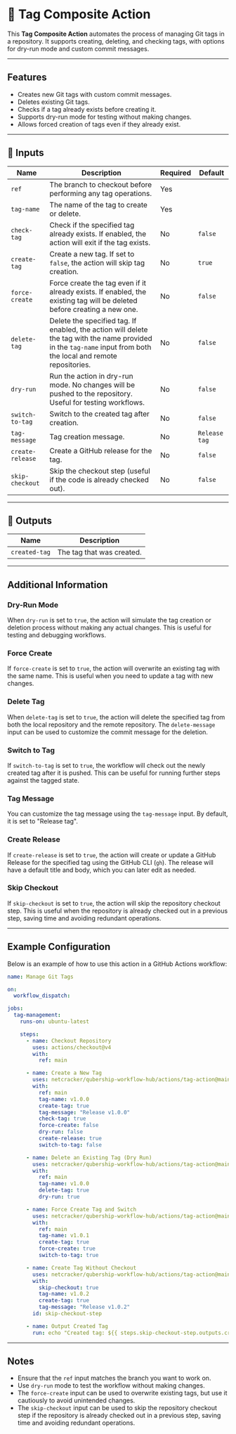 # 🚀 Tag Composite Action

This **Tag Composite Action** automates the process of managing Git tags in a repository. It supports creating, deleting, and checking tags, with options for dry-run mode and custom commit messages.

---

## Features

- Creates new Git tags with custom commit messages.
- Deletes existing Git tags.
- Checks if a tag already exists before creating it.
- Supports dry-run mode for testing without making changes.
- Allows forced creation of tags even if they already exist.

---

## 📌 Inputs

| Name               | Description                                                                 | Required | Default                     |
| ------------------ | --------------------------------------------------------------------------- | -------- | --------------------------- |
| `ref`              | The branch to checkout before performing any tag operations.               | Yes      |                             |
| `tag-name`         | The name of the tag to create or delete.                                    | Yes      |                             |
| `check-tag`        | Check if the specified tag already exists. If enabled, the action will exit if the tag exists. | No       | `false`                     |
| `create-tag`       | Create a new tag. If set to `false`, the action will skip tag creation.     | No       | `true`                      |
| `force-create`     | Force create the tag even if it already exists. If enabled, the existing tag will be deleted before creating a new one. | No       | `false`                     |
| `delete-tag`       | Delete the specified tag. If enabled, the action will delete the tag with the name provided in the `tag-name` input from both the local and remote repositories. | No       | `false`                     |
| `dry-run`          | Run the action in dry-run mode. No changes will be pushed to the repository. Useful for testing workflows. | No       | `false`                     |
| `switch-to-tag`    | Switch to the created tag after creation.                                   | No       | `false`                     |
| `tag-message`      | Tag creation message.                                                       | No       | `Release tag`               |
| `create-release`   | Create a GitHub release for the tag.                                        | No       | `false`                     |
| `skip-checkout`    | Skip the checkout step (useful if the code is already checked out).         | No       | `false`                     |

---

## 📌 Outputs

| Name               | Description                                                                 |
| ------------------ | --------------------------------------------------------------------------- |
| `created-tag`      | The tag that was created.                                                  |

---

## Additional Information

### Dry-Run Mode

When `dry-run` is set to `true`, the action will simulate the tag creation or deletion process without making any actual changes. This is useful for testing and debugging workflows.

### Force Create

If `force-create` is set to `true`, the action will overwrite an existing tag with the same name. This is useful when you need to update a tag with new changes.

### Delete Tag

When `delete-tag` is set to `true`, the action will delete the specified tag from both the local repository and the remote repository. The `delete-message` input can be used to customize the commit message for the deletion.

### Switch to Tag

If `switch-to-tag` is set to `true`, the workflow will check out the newly created tag after it is pushed. This can be useful for running further steps against the tagged state.

### Tag Message

You can customize the tag message using the `tag-message` input. By default, it is set to "Release tag".

### Create Release

If `create-release` is set to `true`, the action will create or update a GitHub Release for the specified tag using the GitHub CLI (`gh`). The release will have a default title and body, which you can later edit as needed.

### Skip Checkout

If `skip-checkout` is set to `true`, the action will skip the repository checkout step. This is useful when the repository is already checked out in a previous step, saving time and avoiding redundant operations.

---

## Example Configuration

Below is an example of how to use this action in a GitHub Actions workflow:

```yaml
name: Manage Git Tags

on:
  workflow_dispatch:

jobs:
  tag-management:
    runs-on: ubuntu-latest

    steps:
      - name: Checkout Repository
        uses: actions/checkout@v4
        with:
          ref: main

      - name: Create a New Tag
        uses: netcracker/qubership-workflow-hub/actions/tag-action@main
        with:
          ref: main
          tag-name: v1.0.0
          create-tag: true
          tag-message: "Release v1.0.0"
          check-tag: true
          force-create: false
          dry-run: false
          create-release: true
          switch-to-tag: false

      - name: Delete an Existing Tag (Dry Run)
        uses: netcracker/qubership-workflow-hub/actions/tag-action@main
        with:
          ref: main
          tag-name: v1.0.0
          delete-tag: true
          dry-run: true

      - name: Force Create Tag and Switch
        uses: netcracker/qubership-workflow-hub/actions/tag-action@main
        with:
          ref: main
          tag-name: v1.0.1
          create-tag: true
          force-create: true
          switch-to-tag: true

      - name: Create Tag Without Checkout
        uses: netcracker/qubership-workflow-hub/actions/tag-action@main
        with:
          skip-checkout: true
          tag-name: v1.0.2
          create-tag: true
          tag-message: "Release v1.0.2"
        id: skip-checkout-step

      - name: Output Created Tag
        run: echo "Created tag: ${{ steps.skip-checkout-step.outputs.created-tag }}"
```

---

## Notes

- Ensure that the `ref` input matches the branch you want to work on.
- Use `dry-run` mode to test the workflow without making changes.
- The `force-create` input can be used to overwrite existing tags, but use it cautiously to avoid unintended changes.
- The `skip-checkout` input can be used to skip the repository checkout step if the repository is already checked out in a previous step, saving time and avoiding redundant operations.